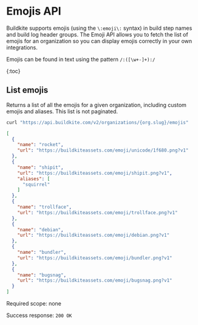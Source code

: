 # Emojis API

Buildkite supports emojis (using the `\:emoji\:` syntax) in build step names and build log header groups. The Emoji API allows you to fetch the list of emojis for an organization so you can display emojis correctly in your own integrations.

Emojis can be found in text using the pattern `/:([\w+-]+):/`

{:toc}

## List emojis

Returns a list of all the emojis for a given organization, including custom emojis and aliases. This list is not paginated.

```bash
curl "https://api.buildkite.com/v2/organizations/{org.slug}/emojis"
```

```json
[
  {
    "name": "rocket",
    "url": "https://buildkiteassets.com/emoji/unicode/1f680.png?v1"
  },
  {
    "name": "shipit",
    "url": "https://buildkiteassets.com/emoji/shipit.png?v1",
    "aliases": [
      "squirrel"
    ]
  },
  {
    "name": "trollface",
    "url": "https://buildkiteassets.com/emoji/trollface.png?v1"
  },
  {
    "name": "debian",
    "url": "https://buildkiteassets.com/emoji/debian.png?v1"
  },
  {
    "name": "bundler",
    "url": "https://buildkiteassets.com/emoji/bundler.png?v1"
  },
  {
    "name": "bugsnag",
    "url": "https://buildkiteassets.com/emoji/bugsnag.png?v1"
  }
]
```

Required scope: none

Success response: `200 OK`
